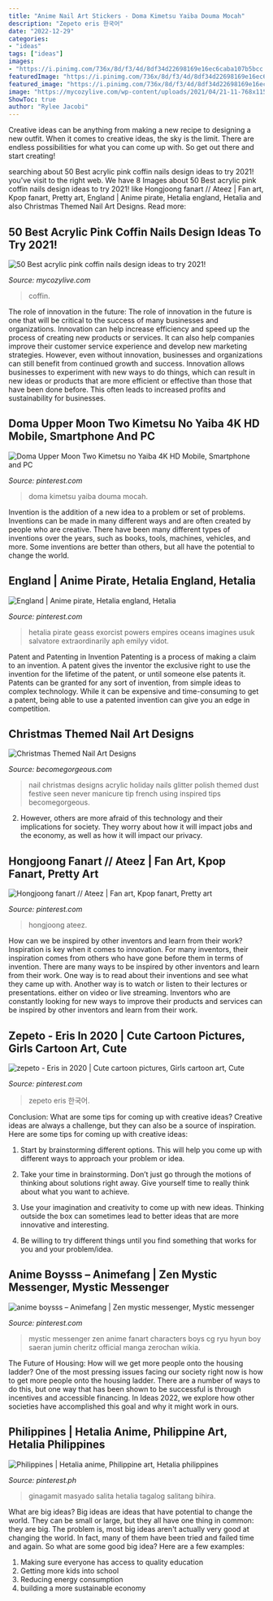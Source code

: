 ```yaml
---
title: "Anime Nail Art Stickers - Doma Kimetsu Yaiba Douma Mocah"
description: "Zepeto eris 한국어"
date: "2022-12-29"
categories:
- "ideas"
tags: ["ideas"]
images:
- "https://i.pinimg.com/736x/8d/f3/4d/8df34d22698169e16ec6caba107b5bcc.jpg"
featuredImage: "https://i.pinimg.com/736x/8d/f3/4d/8df34d22698169e16ec6caba107b5bcc.jpg"
featured_image: "https://i.pinimg.com/736x/8d/f3/4d/8df34d22698169e16ec6caba107b5bcc.jpg"
image: "https://mycozylive.com/wp-content/uploads/2021/04/21-11-768x1152.jpg"
ShowToc: true
author: "Rylee Jacobi"
---
```



Creative ideas can be anything from making a new recipe to designing a new outfit. When it comes to creative ideas, the sky is the limit. There are endless possibilities for what you can come up with. So get out there and start creating!

	

		
searching about 50 Best acrylic pink coffin nails design ideas to try 2021! you've visit to the right web. We have 8 Images about 50 Best acrylic pink coffin nails design ideas to try 2021! like Hongjoong fanart // Ateez | Fan art, Kpop fanart, Pretty art, England | Anime pirate, Hetalia england, Hetalia and also Christmas Themed Nail Art Designs. Read more:
		
    
## 50 Best Acrylic Pink Coffin Nails Design Ideas To Try 2021!

<img loading=lazy src="https://mycozylive.com/wp-content/uploads/2021/04/21-11-768x1152.jpg" onerror="this.onerror=null;this.src='https://tse1.mm.bing.net/th?id=OIP.8AV1wsY5puq_B4eA6c-trQHaLH&amp;pid=15.1';" alt="50 Best acrylic pink coffin nails design ideas to try 2021!">

_Source: mycozylive.com_

>coffin. 

	

The role of innovation in the future:
The role of innovation in the future is one that will be critical to the success of many businesses and organizations. Innovation can help increase efficiency and speed up the process of creating new products or services. It can also help companies improve their customer service experience and develop new marketing strategies.
However, even without innovation, businesses and organizations can still benefit from continued growth and success. Innovation allows businesses to experiment with new ways to do things, which can result in new ideas or products that are more efficient or effective than those that have been done before. This often leads to increased profits and sustainability for businesses.

    
## Doma Upper Moon Two Kimetsu No Yaiba 4K HD Mobile, Smartphone And PC

<img loading=lazy src="https://i.pinimg.com/736x/6d/0b/5e/6d0b5ea7be4bbe86db9b565cb683a47b.jpg" onerror="this.onerror=null;this.src='https://tse3.mm.bing.net/th?id=OIP.61YtmA9c_PN8u-n6qs5m6gAAAA&amp;pid=15.1';" alt="Doma Upper Moon Two Kimetsu no Yaiba 4K HD Mobile, Smartphone and PC">

_Source: pinterest.com_

>doma kimetsu yaiba douma mocah. 

	

Invention is the addition of a new idea to a problem or set of problems. Inventions can be made in many different ways and are often created by people who are creative. There have been many different types of inventions over the years, such as books, tools, machines, vehicles, and more. Some inventions are better than others, but all have the potential to change the world.

    
## England | Anime Pirate, Hetalia England, Hetalia

<img loading=lazy src="https://i.pinimg.com/736x/34/f1/a8/34f1a8db688641aa4acac788afe23e44--hetalia-anime-england.jpg" onerror="this.onerror=null;this.src='https://tse2.mm.bing.net/th?id=OIP.7nXQ8Bo5sMW6fMW-4W7VRAHaJ4&amp;pid=15.1';" alt="England | Anime pirate, Hetalia england, Hetalia">

_Source: pinterest.com_

>hetalia pirate geass exorcist powers empires oceans imagines usuk salvatore extraordinarily aph emilyy vidot. 

	

Patent and Patenting in Invention
Patenting is a process of making a claim to an invention. A patent gives the inventor the exclusive right to use the invention for the lifetime of the patent, or until someone else patents it. Patents can be granted for any sort of invention, from simple ideas to complex technology. While it can be expensive and time-consuming to get a patent, being able to use a patented invention can give you an edge in competition.

    
## Christmas Themed Nail Art Designs

<img loading=lazy src="https://static.becomegorgeous.com/img/arts/2011/Dec/07/6149/christmas_nails6.jpg" onerror="this.onerror=null;this.src='https://tse3.mm.bing.net/th?id=OIP.8CNNJKaRPd6htCMTts_p_gHaJ6&amp;pid=15.1';" alt="Christmas Themed Nail Art Designs">

_Source: becomegorgeous.com_

>nail christmas designs acrylic holiday nails glitter polish themed dust festive seen never manicure tip french using inspired tips becomegorgeous. 

	

2. However, others are more afraid of this technology and their implications for society. They worry about how it will impact jobs and the economy, as well as how it will impact our privacy. 

    
## Hongjoong Fanart // Ateez | Fan Art, Kpop Fanart, Pretty Art

<img loading=lazy src="https://i.pinimg.com/736x/a5/b8/5f/a5b85fa0822186be9df9f76e84e531c0.jpg" onerror="this.onerror=null;this.src='https://tse3.mm.bing.net/th?id=OIP.kof5nh2dVjgp5nfAXYen0gHaKO&amp;pid=15.1';" alt="Hongjoong fanart // Ateez | Fan art, Kpop fanart, Pretty art">

_Source: pinterest.com_

>hongjoong ateez. 

	

How can we be inspired by other inventors and learn from their work?
Inspiration is key when it comes to innovation. For many inventors, their inspiration comes from others who have gone before them in terms of invention. There are many ways to be inspired by other inventors and learn from their work. One way is to read about their inventions and see what they came up with. Another way is to watch or listen to their lectures or presentations. either on video or live streaming. Inventors who are constantly looking for new ways to improve their products and services can be inspired by other inventors and learn from their work.

    
## Zepeto - Eris In 2020 | Cute Cartoon Pictures, Girls Cartoon Art, Cute

<img loading=lazy src="https://i.pinimg.com/736x/72/8d/ed/728dedcaa809d4c015f449ec178b2bec.jpg" onerror="this.onerror=null;this.src='https://tse4.mm.bing.net/th?id=OIP.rafYDEY3blOtXTVv2-qamAHaJ3&amp;pid=15.1';" alt="zepeto - Eris in 2020 | Cute cartoon pictures, Girls cartoon art, Cute">

_Source: pinterest.com_

>zepeto eris 한국어. 

	

Conclusion: What are some tips for coming up with creative ideas?
Creative ideas are always a challenge, but they can also be a source of inspiration. Here are some tips for coming up with creative ideas:
1. Start by brainstorming different options. This will help you come up with different ways to approach your problem or idea.

2. Take your time in brainstorming. Don’t just go through the motions of thinking about solutions right away. Give yourself time to really think about what you want to achieve.

3. Use your imagination and creativity to come up with new ideas. Thinking outside the box can sometimes lead to better ideas that are more innovative and interesting.

4. Be willing to try different things until you find something that works for you and your problem/idea.

    
## Anime Boysss – Animefang | Zen Mystic Messenger, Mystic Messenger

<img loading=lazy src="https://i.pinimg.com/736x/8d/f3/4d/8df34d22698169e16ec6caba107b5bcc.jpg" onerror="this.onerror=null;this.src='https://tse1.mm.bing.net/th?id=OIP._0cPZlMa9qulOWDsPXr8eQHaNK&amp;pid=15.1';" alt="anime boysss – Animefang | Zen mystic messenger, Mystic messenger">

_Source: pinterest.com_

>mystic messenger zen anime fanart characters boys cg ryu hyun boy saeran jumin cheritz official manga zerochan wikia. 

	

The Future of Housing: How will we get more people onto the housing ladder?
One of the most pressing issues facing our society right now is how to get more people onto the housing ladder. There are a number of ways to do this, but one way that has been shown to be successful is through incentives and accessible financing. In Ideas 2022, we explore how other societies have accomplished this goal and why it might work in ours.

    
## Philippines | Hetalia Anime, Philippine Art, Hetalia Philippines

<img loading=lazy src="https://i.pinimg.com/736x/a0/51/6d/a0516df304ac19671a8bee7d8d3d43f0--queen-art-philippines.jpg" onerror="this.onerror=null;this.src='https://tse3.mm.bing.net/th?id=OIP.TSDVnAyJ3EpbT2eFGkI5iAHaLq&amp;pid=15.1';" alt="Philippines | Hetalia anime, Philippine art, Hetalia philippines">

_Source: pinterest.ph_

>ginagamit masyado salita hetalia tagalog salitang bihira. 

	

What are big ideas?
Big ideas are ideas that have potential to change the world. They can be small or large, but they all have one thing in common: they are big. The problem is, most big ideas aren't actually very good at changing the world. In fact, many of them have been tried and failed time and again. So what are some good big idea? Here are a few examples: 
1. Making sure everyone has access to quality education 
2. Getting more kids into school 
3. Reducing energy consumption 
4. building a more sustainable economy 

